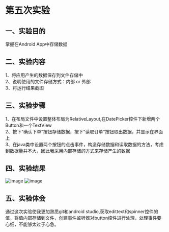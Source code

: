 # 第五次实验
## 一、实验目的
掌握在Android App中存储数据

## 二、实验内容
1、将应用产生的数据保存到文件存储中  
2、说明使用的文件存储方式：内部 or 外部  
3、将运行结果截图  

## 三、实验步骤
1、在布局文件中设置整体布局为RelativeLayout,在DatePicker控件下新增两个Button和一个TextView  
2、按下“确认下单”按钮存储数据，按下“读取订单”按钮取出数据，并显示在界面上  
3、在java类中设置两个按钮的点击事件，构造存储数据和读取数据的方法，考虑到数据量并不大，因此我采用内部存储的方式来存储产生的数据  

## 四、实验结果
![image](https://raw.githubusercontent.com/IsMyLucas/android-labs-2018/master/Soft1612070501328/%E5%AE%9E%E9%AA%8C5%E6%88%AA%E5%9B%BE1.png)
![image](https://raw.githubusercontent.com/IsMyLucas/android-labs-2018/master/Soft1612070501328/%E5%AE%9E%E9%AA%8C5%E6%88%AA%E5%9B%BE2.png)

## 五、实验体会
通过这次实验使我更加熟悉git和android studio,获取edittext和spinner控件的值，将值内部存储到文件，创建事件监听器对button控件进行处理，处理事件要心细，不能够太过于心急。


